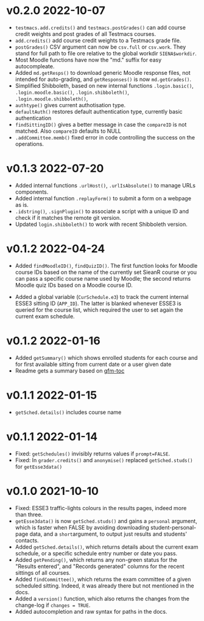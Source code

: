 # v0.2.0 2022-10-07
      
- `testmacs.add.credits()` and `testmacs.postGrades()` can add course credit weights and post grades of all Testmacs courses.
- `add.credits()` add course credit weights to a Testmacs grade file.
- `postGrades()` CSV argument can now be `csv.full` or `csv.work`. They stand for full path to file ore relative to the global workdir `SIENA$workdir`.
- Most Moodle functions have now the "md." suffix for easy autocompleate.
- Added `md.getResps()` to download generic Moodle response files, not intended for auto-grading, and `getResponses()` is now `md.getGrades()`. 
- Simplified Shibboleth, based on new internal functions `.login.basic()`, `.login.moodle.basic()`, `.login.shibboleth()`, `.login.moodle.shibboleth()`, 
- `authtype()` gives current authotisation type.
- `defaultAuth()` restores default authentication type, currently basic authentication  
- `findSittingID()` gives a better message in case the `compareID` is not matched. Also `compareID` defaults to NULL
- `.addCommittee.memb()` fixed error in code controlling the success on the operations.

# v0.1.3 2022-07-20

- Added internal functions `.urlHost()`, `.urlIsAbsolute()` to manage URLs components.
- Added internal function `.replayForm()` to submit a form on a webpage as is. 
- `.idstring()`, `.signPlugin()`  to associate a script with a unique ID and check if it matches the remote git version.
- Updated `login.shibboleth()` to work with recent Shibboleth version.

# v0.1.2 2022-04-24

- Added `findMoodleID()`, `findQuizID()`. The first function looks for Moodle course IDs based on the name of the currently set SieanR course or you can pass a specific course name used by Moodle; the second returns Moodle quiz IDs based on a Moodle course ID. 

- Added a global variable (`CurSchedule.e3`) to track the current internal ESSE3 sitting ID (`APP_ID`). The latter is blanked whenever ESSE3 is queried for the course list, which required the user to set again the current exam schedule.

# v0.1.2 2022-01-16

- Added `getSummary()` which shows enrolled students for each course and for first available sitting from current date or a user given date
- Readme gets a summary based on [gfm-toc](https://github.com/atheiman/gfm-toc)

# v0.1.1 2022-01-15

- `getSched.details()` includes course name


# v0.1.1 2022-01-14

- Fixed: `getSchedules()` invisibly returns values if `prompt=FALSE`. 
- Fixed:  In `grader.credits()` and `anonymise()` replaced `getSched.studs()` for `getEsse3data()`


# v0.1.0 2021-10-10 

- Fixed: ESSE3 traffic-lights colours in the results pages, indeed more than three.   
- `getEsse3data()` is now `getSched.studs()` and gains a `personal` argument, which is faster when FALSE by avoiding downloading student-personal-page data, and a `short`argument, to output just results and students' contacts.  
- Added `getSched.details()`, which returns details about the current exam schedule, or a specific schedule entry number or date you pass.
- Added `getPending()`, which returns any non-green status for the "Results entered", and "Records generated" columns for the recent sittings of all courses.
- Added `findCommittee()`, which returns the exam committee of a given scheduled sitting. Indeed, it was already there but not mentioned in the docs.
- Added a `version()` function, which also returns the changes from the change-log if `changes = TRUE`. 
- Added autocompletion and raw syntax for paths in the docs.

